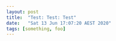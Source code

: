 ```yaml
---
layout: post
title:  "Test: Test: Test"
date:   "Sat 13 Jun 17:07:20 AEST 2020"
tags: [something, foo]
---
```


